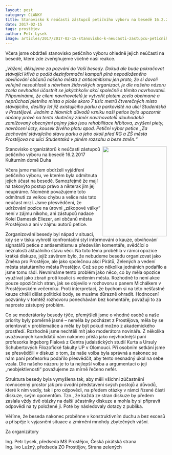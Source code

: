 ```yaml
---
layout: post
category: CLANKY
title: Stanovisko k neúčasti zástupců petičního výboru na besedě 16.2.2017 v Kulturním domě Duha
date: 2017-02-15
tags: prostějov
author: Petr Lysek
image: articles/2017/2017-02-15-stanovisko-k-neucasti-zastupcu-peticniho-vyboru-na-besede-16-2-2017-v-kulturnim-dome-duha.jpg   #751x422 pixelu
---
```

Včera jsme obdrželi stanovisko petičního výboru ohledně jejich neúčasti na besedě, které zde zveřejňujeme včetně naší reakce.

*„Vážení, děkujeme za pozvání do Vaší besedy. Dokud ale bude pokračovat stávající křivá a podlá dezinformační kampaň plná nepodloženého obviňování občanů našeho města z antisemitismu jen proto, že si dovolí veřejně nesouhlasit s návrhem židovských organizací, je dle našeho názoru zcela nevhodné účastnit se jakýchkoliv akcí společně s těmito navrhovateli.
Připomínáme, že cílem navrhovatelů je vytvořit plotem zcela obehnané a neprůchozí pietního místa o ploše skoro 7 tisíc metrů čtverečných místo stávajícího, desítky let již existujícího parku a parkoviště na ulici Studentská v Prostějově. Jedním z hlavních důvodů vzniku naší petice bylo upozornit občany právě na tento skutečný záměr navrhovatelů dlouhodobě zamlžovaný obecnými pojmy jako jsou rehabilitace hřbitova, zvýšení piety, navrácení úcty, kousek živého plotu apod.
Petiční výbor petice „Za zachování stávajícího stavu parku a jeho okolí před RG a ZŠ města Prostějova na ulici Studentská v plném rozsahu a beze změn.“*

<img src="/assets/img/miscellaneous/2017-02-15-pozvanka-na-besedu-16-2.jpg" height="281" width="200" align="right">

Stanovisko organizátorů k neúčasti zástupců petičního výboru na besedě 16.2.2017 Kulturním domě Duha

Včera jsme mailem obdrželi vyjádření petičního výboru, ve kterém byla odmítnuta jejich účast na besedě. Samozřejmě že mají na takovýto postup právo a nikterak jim jej neupíráme. Nicméně považujeme toto odmítnutí za velkou chybu a velice nás tato neúčast mrzí. Jsme přesvědčeni, že udržování pozice na úrovni „zákopové války“ není v zájmu nikoho, ani zástupců nadace Kolel Damesek Eliezer, ani občanů města Prostějova a ani v zájmu autorů petice.

Zorganizování besedy byl nápad v situaci, kdy se v tisku vyhrotil konfrontační styl informování o kauze, obviňování signatářů petice z antisemitismu a především komentáře, svědčící o neznalosti aktuálního stavu věci. Na toto téma proběhla v rámci opozice krátká diskuze, jejíž závěrem bylo, že nebudeme besedu organizovat jako Změna pro Prostějov, ale jako společnou akci Pirátů, Zelených a vedení města statutárního města Prostějov. Což se po několika jednáních podařilo a jsme tomu rádi. Nevnímáme tento problém jako něco, co by měla opozice využívat jako zbraň proti koalici s vedením města. Rozhodně to není akce pouze opozičních stran, jak se objevilo v rozhovoru s panem Michálkem v Prostějovském večerníku. Proti interpretaci, že bychom si na této nešťastné kauze chtěli dělat politické body, se musíme důrazně ohradit. Hodnocení pozvánky v tomtéž rozhovoru ponechávám bez komentáře, považuji to za naprosto zástupný problém.

Co se moderátorky besedy týče, přemýšleli jsme o vhodné osobě a naše priority byly poměrně jasné – neměla by pocházet z Prostějova, měla by se orientovat v problematice a měla by být pokud možno z akademického prostředí. Rozhodně jsme nechtěli mít jako moderátora novináře. Z několika uvažovaných kandidátů nám nakonec přišla jako nejvhodnější paní profesorka Ingeborg Fialová z Centra judaistických studií Kurta a Ursuly Schubertových Filozofické fakulty UP v Olomouci. Při osobním setkání jsme se přesvědčili v diskuzi o tom, že naše volba byla správná a nakonec se nám paní profesorku podařilo přesvědčit, aby tento nesnadný úkol na sebe vzala. Dle našeho názoru je to ta nejlepší volba a argumentaci o její „neobjektivnosti“ považujeme za mírně řečeno nefér.

Struktura besedy byla vymyšlena tak, aby měli všichni zúčastnění rovnocenný prostor jak pro úvodní představení svých postojů a důvodů, které k nim vedly, tak i pro odpovědi, na předem otázky v rámci řízené části diskuze, svým oponentům. Tzn., že každá ze stran diskuze by předem zaslala vždy dvě otázky na další účastníky diskuze a mohla by si připravit odpovědi na ty položené ji. Poté by následovaly dotazy z publika.

Věříme, že beseda nakonec proběhne v konstruktivním duchu a bez excesů a přispěje k vyjasnění situace a zmírnění mnohdy zbytečných vášní.

Za organizátory

Ing. Petr Lysek, předseda MS Prostějov, Česká pirátská strana  
Ing. Ivo Lužný, předseda ZO Prostějov, Strana zelených
